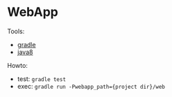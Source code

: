 # WebApp

Tools:

* [gradle](http://gradle.org/gradle-download/)
* [java8](http://www.oracle.com/technetwork/java/javase/downloads/jdk8-downloads-2133151.html)

Howto:

* test: `gradle test`
* exec: `gradle run -Pwebapp_path={project dir}/web` 
